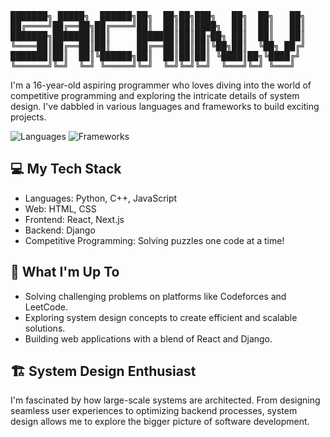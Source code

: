 <pre>███████╗ █████╗  ██████╗██╗  ██╗██╗███╗   ██╗  ██╗   ██╗
██╔════╝██╔══██╗██╔════╝██║  ██║██║████╗  ██║  ██║   ██║
███████╗███████║██║     ███████║██║██╔██╗ ██║  ██║   ██║
╚════██║██╔══██║██║     ██╔══██║██║██║╚██╗██║  ╚██╗ ██╔╝
███████║██║  ██║╚██████╗██║  ██║██║██║ ╚████║██╗╚████╔╝ 
╚══════╝╚═╝  ╚═╝ ╚═════╝╚═╝  ╚═╝╚═╝╚═╝  ╚═══╝╚═╝ ╚═══╝</pre>

<!-- Introduction -->
I'm a 16-year-old aspiring programmer who loves diving into the world of competitive programming and exploring the intricate details of system design. I've dabbled in various languages and frameworks to build exciting projects.
<!-- Badges/Stats -->
![Languages](https://img.shields.io/badge/languages-Python%20%7C%20C%2B%2B%20%7C%20JavaScript%20%7C%20HTML%20%7C%20CSS-brightgreen)
![Frameworks](https://img.shields.io/badge/frameworks-React%20%7C%20Django%20%7C%20Next.js-orange)

<!-- Tech Stack -->
## 💻 My Tech Stack
- Languages: Python, C++, JavaScript
- Web: HTML, CSS
- Frontend: React, Next.js
- Backend: Django
- Competitive Programming: Solving puzzles one code at a time!

<!-- What I'm Up To -->
## 🚀 What I'm Up To
- Solving challenging problems on platforms like Codeforces and LeetCode.
- Exploring system design concepts to create efficient and scalable solutions.
- Building web applications with a blend of React and Django.

<!-- System Design Enthusiast -->
## 🏗️ System Design Enthusiast
I'm fascinated by how large-scale systems are architected. From designing seamless user experiences to optimizing backend processes, system design allows me to explore the bigger picture of software development.

